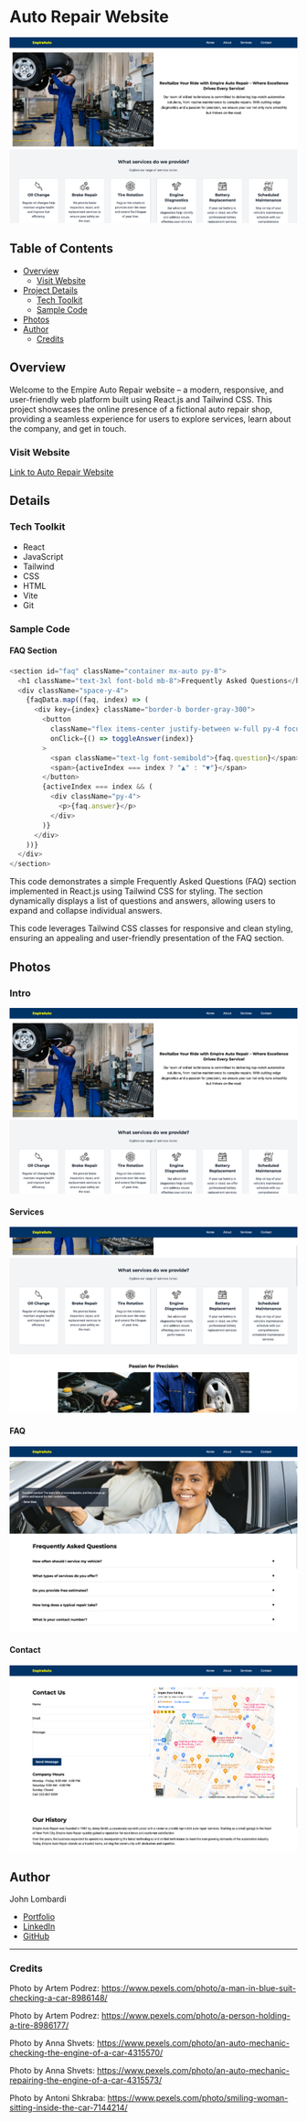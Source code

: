 # Auto Repair Website

![Project Preview Image](/src/assets/empireauto1.png)

## Table of Contents

- [Overview](#overview)
  - [Visit Website](#visit-website)
- [Project Details](#project-details)
  - [Tech Toolkit](#tech-toolkit)
  - [Sample Code](#sample-code)
- [Photos](#photos)
- [Author](#author)
  - [Credits](#credits)

## Overview

Welcome to the Empire Auto Repair website – a modern, responsive, and user-friendly web platform built using React.js and Tailwind CSS. This project showcases the online presence of a fictional auto repair shop, providing a seamless experience for users to explore services, learn about the company, and get in touch.

### Visit Website

[Link to Auto Repair Website](https://johnlombardi389.github.io/auto-website/)

## Details

### Tech Toolkit

- React
- JavaScript
- Tailwind
- CSS
- HTML
- Vite
- Git

### Sample Code

#### FAQ Section

```javascript
<section id="faq" className="container mx-auto py-8">
  <h1 className="text-3xl font-bold mb-8">Frequently Asked Questions</h1>
  <div className="space-y-4">
    {faqData.map((faq, index) => (
      <div key={index} className="border-b border-gray-300">
        <button
          className="flex items-center justify-between w-full py-4 focus:outline-none"
          onClick={() => toggleAnswer(index)}
        >
          <span className="text-lg font-semibold">{faq.question}</span>
          <span>{activeIndex === index ? "▲" : "▼"}</span>
        </button>
        {activeIndex === index && (
          <div className="py-4">
            <p>{faq.answer}</p>
          </div>
        )}
      </div>
    ))}
  </div>
</section>
```

This code demonstrates a simple Frequently Asked Questions (FAQ) section implemented in React.js using Tailwind CSS for styling. The section dynamically displays a list of questions and answers, allowing users to expand and collapse individual answers.

This code leverages Tailwind CSS classes for responsive and clean styling, ensuring an appealing and user-friendly presentation of the FAQ section.

## Photos

### Intro

![Intro](/src/assets/empireauto1.png)

#### Services

![Services](/src/assets/empireauto2.png)

#### FAQ

![FAQ](/src/assets/empireauto4.png)

#### Contact

![Contact](/src/assets/empireauto5.png)

## Author

John Lombardi

- [Portfolio](https://johnlombardi389.github.io/portfolio/)
- [LinkedIn](https://www.linkedin.com/in/johnlombardi389/)
- [GitHub](https://github.com/johnlombardi389)

---

### Credits

Photo by Artem Podrez: https://www.pexels.com/photo/a-man-in-blue-suit-checking-a-car-8986148/

Photo by Artem Podrez: https://www.pexels.com/photo/a-person-holding-a-tire-8986177/

Photo by Anna Shvets: https://www.pexels.com/photo/an-auto-mechanic-checking-the-engine-of-a-car-4315570/

Photo by Anna Shvets: https://www.pexels.com/photo/an-auto-mechanic-repairing-the-engine-of-a-car-4315573/

Photo by Antoni Shkraba: https://www.pexels.com/photo/smiling-woman-sitting-inside-the-car-7144214/
